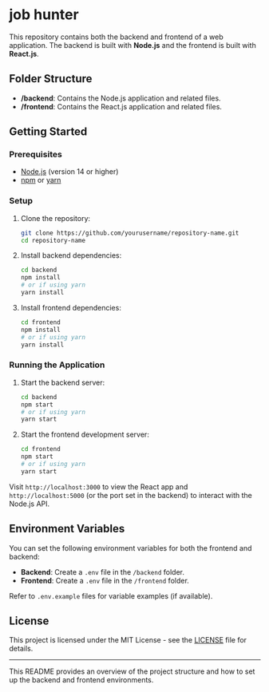 
# job hunter

This repository contains both the backend and frontend of a web application. The backend is built with **Node.js** and the frontend is built with **React.js**.

## Folder Structure

* **/backend**: Contains the Node.js application and related files.
* **/frontend**: Contains the React.js application and related files.

## Getting Started

### Prerequisites

* [Node.js](https://nodejs.org/) (version 14 or higher)
* [npm](https://www.npmjs.com/) or [yarn](https://yarnpkg.com/)

### Setup

1. Clone the repository:

   ```bash
   git clone https://github.com/yourusername/repository-name.git
   cd repository-name
   ```

2. Install backend dependencies:

   ```bash
   cd backend
   npm install
   # or if using yarn
   yarn install
   ```

3. Install frontend dependencies:

   ```bash
   cd frontend
   npm install
   # or if using yarn
   yarn install
   ```

### Running the Application

1. Start the backend server:

   ```bash
   cd backend
   npm start
   # or if using yarn
   yarn start
   ```

2. Start the frontend development server:

   ```bash
   cd frontend
   npm start
   # or if using yarn
   yarn start
   ```

Visit `http://localhost:3000` to view the React app and `http://localhost:5000` (or the port set in the backend) to interact with the Node.js API.

## Environment Variables

You can set the following environment variables for both the frontend and backend:

* **Backend**: Create a `.env` file in the `/backend` folder.
* **Frontend**: Create a `.env` file in the `/frontend` folder.

Refer to `.env.example` files for variable examples (if available).

## License

This project is licensed under the MIT License - see the [LICENSE](LICENSE) file for details.

---

This README provides an overview of the project structure and how to set up the backend and frontend environments.
